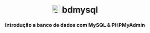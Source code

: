 <h1 align="center">
<code><img title="SQL" width="26px" src="https://www.vectorlogo.zone/logos/mysql/mysql-icon.svg"/></code>
bdmysql</h1>
<div align="center">
<h3> Introdução a banco de dados com MySQL & PHPMyAdmin
</h3>
</div>
